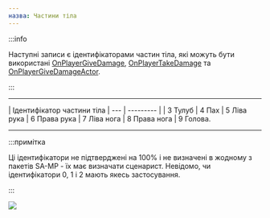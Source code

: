 ```yaml
---
назва: Частини тіла
---
```


:::info

Наступні записи є ідентифікаторами частин тіла, які можуть бути використані [OnPlayerGiveDamage](../callbacks/OnPlayerGiveDamage), [OnPlayerTakeDamage](../callbacks/OnPlayerTakeDamage) та [OnPlayerGiveDamageActor](../callbacks/OnPlayerGiveDamageActor).

:::

---

| Ідентифікатор частини тіла
| --- | --------- |
| 3 Тулуб
| 4 Пах
| 5 Ліва рука
| 6 Права рука
| 7 Ліва нога
| 8 Права нога
| 9 Голова.

---

:::примітка

Ці ідентифікатори не підтверджені на 100% і не визначені в жодному з пакетів SA-MP - їх має визначати сценарист. Невідомо, чи ідентифікатори 0, 1 і 2 мають якесь застосування.

:::

![](/images/bodyParts/Body_parts.jpg)


